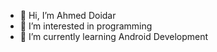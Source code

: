 - 👋 Hi, I’m Ahmed Doidar
- 👀 I’m interested in programming
- 🌱 I’m currently learning Android Development


<!---
Doidar88/Doidar88 is a ✨ special ✨ repository because its `README.md` (this file) appears on your GitHub profile.
You can click the Preview link to take a look at your changes.
--->
